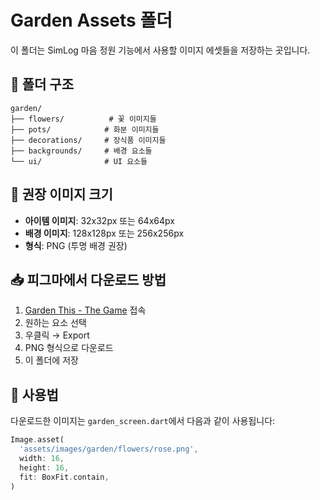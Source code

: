 # Garden Assets 폴더

이 폴더는 SimLog 마음 정원 기능에서 사용할 이미지 에셋들을 저장하는 곳입니다.

## 📁 폴더 구조
```
garden/
├── flowers/          # 꽃 이미지들
├── pots/            # 화분 이미지들
├── decorations/     # 장식품 이미지들
├── backgrounds/     # 배경 요소들
└── ui/              # UI 요소들
```

## 🎨 권장 이미지 크기
- **아이템 이미지**: 32x32px 또는 64x64px
- **배경 이미지**: 128x128px 또는 256x256px
- **형식**: PNG (투명 배경 권장)

## 📥 피그마에서 다운로드 방법
1. [Garden This - The Game](https://www.figma.com/design/gM5I0DyLyUUKReZpsuSKxw/Garden-This---The-Game--Community-?node-id=0-1&p=f&t=6kARzRFFqu14F3wQ-0) 접속
2. 원하는 요소 선택
3. 우클릭 → Export
4. PNG 형식으로 다운로드
5. 이 폴더에 저장

## 🔧 사용법
다운로드한 이미지는 `garden_screen.dart`에서 다음과 같이 사용됩니다:

```dart
Image.asset(
  'assets/images/garden/flowers/rose.png',
  width: 16,
  height: 16,
  fit: BoxFit.contain,
)
``` 